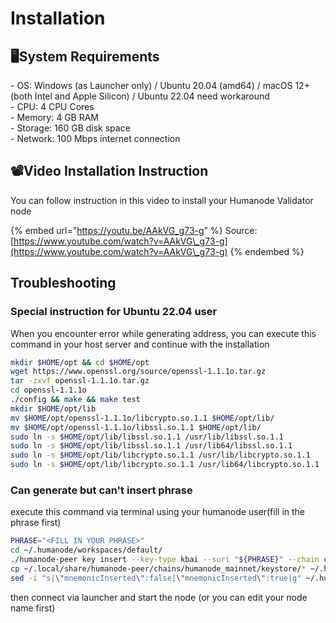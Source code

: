 # Installation

## 🖥️System Requirements

\- OS: Windows (as Launcher only) / Ubuntu 20.04 (amd64) / macOS 12+ (both Intel and Apple Silicon) / Ubuntu 22.04 need workaround \
\- CPU: 4 CPU Cores \
\- Memory: 4 GB RAM \
\- Storage: 160 GB disk space \
\- Network: 100 Mbps internet connection

## 📽️Video Installation Instruction

You can follow instruction in this video to install your Humanode Validator node

{% embed url="https://youtu.be/AAkVG_g73-g" %}
Source: [https://www.youtube.com/watch?v=AAkVG\_g73-g](https://www.youtube.com/watch?v=AAkVG\_g73-g)
{% endembed %}

## Troubleshooting

### Special instruction for Ubuntu 22.04 user

When you encounter error while generating address, you can execute this command in your host server and continue with the installation

```sh
mkdir $HOME/opt && cd $HOME/opt
wget https://www.openssl.org/source/openssl-1.1.1o.tar.gz
tar -zxvf openssl-1.1.1o.tar.gz
cd openssl-1.1.1o
./config && make && make test
mkdir $HOME/opt/lib
mv $HOME/opt/openssl-1.1.1o/libcrypto.so.1.1 $HOME/opt/lib/
mv $HOME/opt/openssl-1.1.1o/libssl.so.1.1 $HOME/opt/lib/
sudo ln -s $HOME/opt/lib/libssl.so.1.1 /usr/lib/libssl.so.1.1
sudo ln -s $HOME/opt/lib/libssl.so.1.1 /usr/lib64/libssl.so.1.1
sudo ln -s $HOME/opt/lib/libcrypto.so.1.1 /usr/lib/libcrypto.so.1.1
sudo ln -s $HOME/opt/lib/libcrypto.so.1.1 /usr/lib64/libcrypto.so.1.1
```

### Can generate but can't insert phrase

execute this command via terminal using your humanode user(fill in the phrase first)

```bash
PHRASE="<FILL IN YOUR PHRASE>"
cd ~/.humanode/workspaces/default/
./humanode-peer key insert --key-type kbai --suri "${PHRASE}" --chain chainspec.json --scheme sr25519
cp ~/.local/share/humanode-peer/chains/humanode_mainnet/keystore/* ~/.humanode/workspaces/default/substrate-data/chains/humanode_mainnet/keystore/
sed -i "s|\"mnemonicInserted\":false|\"mnemonicInserted\":true|g" ~/.humanode/workspaces/default/workspace.json
```

then connect via launcher and start the node (or you can edit your node name first)
